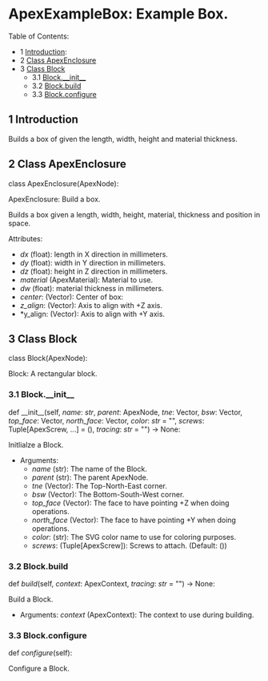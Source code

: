 # ApexExampleBox: Example Box.

Table of Contents:
* 1 [Introduction](#introduction):
* 2 [Class ApexEnclosure](#apexenclosure)
* 3 [Class Block](#block)
  * 3.1 [Block.\_\_init\_\_](#block---init--)
  * 3.2 [Block.build](#block-build)
  * 3.3 [Block.configure](#block-configure)

## 1 <a name="introduction"></a>Introduction


Builds a box of given the length, width, height and material thickness.

## 2 Class ApexEnclosure <a name="apexenclosure"></a>

class ApexEnclosure(ApexNode):

ApexEnclosure: Build a box.

Builds a box given a length, width, height, material, thickness and position in space.

Attributes:
* *dx* (float): length in X direction in millimeters.
* *dy* (float): width in Y direction in millimeters.
* *dz* (float): height in Z direction in millimeters.
* *material* (ApexMaterial): Material to use.
* *dw* (float): material thickness in millimeters.
* *center*: (Vector): Center of box:
* *z\_align*: (Vector): Axis to align with +Z axis.
* *y\_align: (Vector): Axis to align with +Y axis.


## 3 Class Block <a name="block"></a>

class Block(ApexNode):

Block: A rectangular block.

### 3.1 Block.\_\_init\_\_ <a name="block---init--"></a>

def \_\_init\_\_(self, *name*:  *str*, *parent*:  ApexNode, *tne*:  Vector, *bsw*:  Vector, *top\_face*:  Vector, *north\_face*:  Vector, *color*:  *str* = "", *screws*:  Tuple[ApexScrew, ...] = (), *tracing*:  *str* = "") -> None:

Initlialze a Block.

* Arguments:
  * *name* (str): The name of the Block.
  * *parent* (str): The parent ApexNode.
  * *tne* (Vector): The Top-North-East corner.
  * *bsw* (Vector): The Bottom-South-West corner.
  * *top\_face* (Vector): The face to have pointing +Z when doing operations.
  * *north\_face* (Vector): The face to have pointing +Y when doing operations.
  * *color*: (str): The SVG color name to use for coloring purposes.
  * *screws*: (Tuple[ApexScrew]): Screws to attach. (Default: ())

### 3.2 Block.build <a name="block-build"></a>

def *build*(self, *context*:  ApexContext, *tracing*:  *str* = "") -> None:

Build a Block.

* Arguments:
  *context* (ApexContext):  The context to use during building.

### 3.3 Block.configure <a name="block-configure"></a>

def *configure*(self):

Configure a Block.
